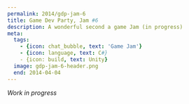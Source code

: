 ```yaml
---
permalink: 2014/gdp-jam-6
title: Game Dev Party, Jam #6
description: A wonderful second a game Jam (in progress)
meta:
  tags:
    - {icon: chat_bubble, text: 'Game Jam'}
    - {icon: language, text: C#}
    - {icon: build, text: Unity}
  image: gdp-jam-6-header.png
  end: 2014-04-04
---
```


*Work in progress*